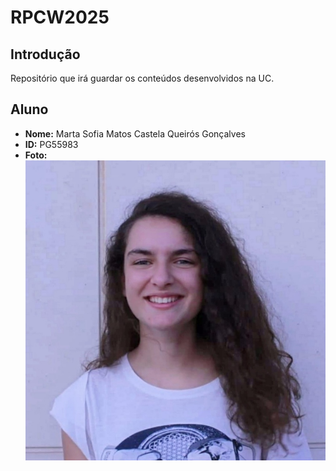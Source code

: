 # RPCW2025

## Introdução
Repositório que irá guardar os conteúdos desenvolvidos na UC.

## Aluno

- **Nome:** Marta Sofia Matos Castela Queirós Gonçalves
- **ID:** PG55983
- **Foto:** ![Fotografia](foto.jpeg)